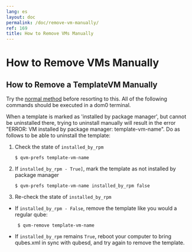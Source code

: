 ```yaml
---
lang: es
layout: doc
permalink: /doc/remove-vm-manually/
ref: 169
title: How to Remove VMs Manually
---
```


How to Remove VMs Manually
==========================

How to Remove a TemplateVM Manually 
-----------------------------------

Try the [normal method] before resorting to this.
All of the following commands should be executed in a dom0 terminal.

When a template is marked as 'installed by package manager', but cannot be uninstalled there, trying to uninstall manually will result in the error "ERROR: VM installed by package manager: template-vm-name". Do as follows to be able to uninstall the template:

1. Check the state of `installed_by_rpm`

       $ qvm-prefs template-vm-name

2. If `installed_by_rpm - True]`, mark the template as not installed by package manager

       $ qvm-prefs template-vm-name installed_by_rpm false

3. Re-check the state of `installed_by_rpm`

- If `installed_by_rpm - False`, remove the template like you would a regular qube:

       $ qvm-remove template-vm-name

- If `installed_by_rpm` remains `True`, reboot your computer to bring qubes.xml in sync with qubesd, and try again to remove the template.


[normal method]: /doc/templates/#uninstalling
